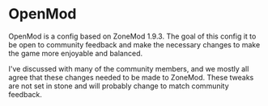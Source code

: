 # OpenMod

OpenMod is a config based on ZoneMod 1.9.3. The goal of this config it to be open to community feedback
and make the necessary changes to make the game more enjoyable and balanced.

I've discussed with many of the community members, and we mostly all agree that these changes 
needed to be made to ZoneMod. These tweaks are not set in stone and will probably
change to match community feedback.

